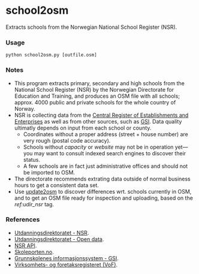 # school2osm
Extracts schools from the Norwegian National School Register (NSR).

### Usage ###

<code>python school2osm.py [outfile.osm]</code>

### Notes ###

* This program extracts primary, secondary and high schools from the National School Register (NSR) by the Norwegian Directorate for Education and Training, and produces an OSM file with all schools; approx. 4000 public and private schools for the whole country of Norway.
* NSR is collecting data from the [Central Register of Establishments and Enterprises](https://ssb.no/a/metadata/om_datasamlinger/virksomhets-_og_foretaksregisteret/bof.html) as well as from other sources, such as [GSI](https://gsi.udir.no/app/#!/view/units/collectionset/1/collection/80/unit/1/). Data quality ultimatly depends on input from each school or county.
  * Coordinates without a proper address (street + house number) are very rough (postal code accuracy).
  * Schools without _capacity_ or _website_ may not be in operation yet—you may want to consult indexed search engines to discover their status.
  * A few schools are in fact just administrative offices and should not be imported to OSM.
* The directorate recommends extrating data outside of normal business hours to get a consistent data set.
* Use [update2osm](https://github.com/osmno/update2osm) to discover differences wrt. schools currently in OSM, and to get an OSM file ready for inspection and uploading, based on the _ref:udir_nsr_ tag.

### References ###

* [Utdanningsdirektoratet - NSR](https://nsr.udir.no).
* [Utdanningsdirektoratet - Open data](https://www.udir.no/om-udir/data).
* [NSR API](https://data-nsr.udir.no/swagger/ui/index).
* [Skoleporten.no](https://skoleporten.udir.no).
* [Grunnskolenes informasjonssystem - GSI](https://gsi.udir.no/app/#!/view/units/collectionset/1/collection/80/unit/1/).
* [Virksomhets- og foretaksregisteret (VoF)](https://ssb.no/a/metadata/om_datasamlinger/virksomhets-_og_foretaksregisteret/bof.html).
